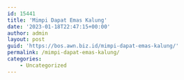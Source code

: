 ```yaml
---
id: 15441
title: 'Mimpi Dapat Emas Kalung'
date: '2023-01-18T22:47:15+00:00'
author: admin
layout: post
guid: 'https://bos.awn.biz.id/mimpi-dapat-emas-kalung/'
permalink: /mimpi-dapat-emas-kalung/
categories:
    - Uncategorized
---
```


